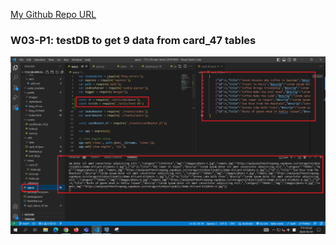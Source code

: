 [My Github Repo URL](https://github.com/xiinn7/1112-2N-wp2-demo-207410647.git)

### W03-P1: testDB to get 9 data from card_47 tables

![](W03-P1.png)
